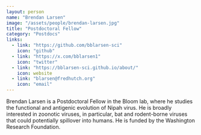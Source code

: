 ```yaml
---
layout: person
name: "Brendan Larsen"
image: "/assets/people/brendan-larsen.jpg"
title: "Postdoctoral Fellow"
category: "Postdocs"
links:
  - link: "https://github.com/bblarsen-sci"
    icon: "github"
  - link: "https://x.com/bblarsen1"
    icon: "twitter"
  - link: "https://bblarsen-sci.github.io/about/"
    icon: website
  - link: "blarsen@fredhutch.org"
    icon: "email"
---
```


Brendan Larsen is a Postdoctoral Fellow in the Bloom lab, where he studies the functional and antigenic evolution of Nipah virus. He is broadly interested in zoonotic viruses, in particular, bat and rodent-borne viruses that could potentially spillover into humans. He is funded by the Washington Research Foundation.